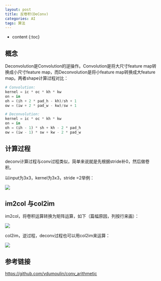 ```yaml
---
layout: post
title: 反卷积(DeConv)
categories: AI
tags: 算法
---
```


* content
{:toc}
## 概念

Deconvolution是Convolution的逆操作。Convolution是将大尺寸feature map转换成小尺寸feature map，而Deconvolution是将小feature map转换成大feature map。两者shape计算过程对比：

```python
# Convolution:
kernel = ic * oc * kh * kw
on = in
oh = (ih + 2 * pad_h - kh)/sh + 1
ow = (iw + 2 * pad_w - kw)/sw + 1

# Deconvolution:
kernel = ic * oc * kh * kw
on = in
oh = (ih - 1) * sh + kh - 2 * pad_h
ow = (iw - 1) * sw + kw - 2 * pad_w
```

<!--more-->

## 计算过程

deconv计算过程与conv过程类似，简单来说就是先根据stride补0，然后做卷积。

以input为3x3，kernel为3x3，stride =2举例：

![](https://github.com/HarmonyHu/harmonyhu.github.io/raw/master/_posts/images/deconv.jpg)

## im2col 与col2im

im2col，将卷积运算转换为矩阵运算，如下（篇幅原因，列按行来画）：

![](https://github.com/HarmonyHu/harmonyhu.github.io/raw/master/_posts/images/im2col.jpg)



col2im，逆过程，deconv过程也可以用col2im来运算：

![](https://github.com/HarmonyHu/harmonyhu.github.io/raw/master/_posts/images/col2im.jpg)



## 参考链接

<https://github.com/vdumoulin/conv_arithmetic>


